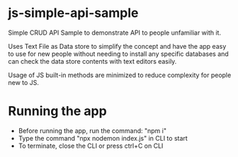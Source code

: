 # js-simple-api-sample
Simple CRUD API Sample to demonstrate API to people unfamiliar with it.

Uses Text File as Data store to simplify the concept and have the app easy to use for new people without needing to install any specific databases and can check the data store contents with text editors easily.

Usage of JS built-in methods are minimized to reduce complexity for people new to JS.

# Running the app
- Before running the app, run the command: "npm i"
- Type the command "npx nodemon index.js" in CLI to start
- To terminate, close the CLI or press ctrl+C on CLI
